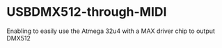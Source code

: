 # USBDMX512-through-MIDI
Enabling to easily use the Atmega 32u4 with a MAX driver chip to output DMX512
